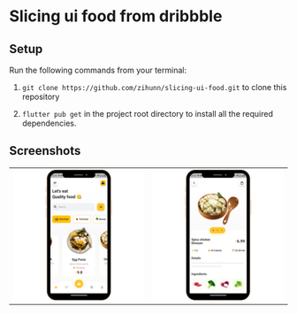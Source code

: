 # Slicing ui food from dribbble

## Setup

Run the following commands from your terminal:

1) `git clone https://github.com/zihunn/slicing-ui-food.git` to clone this repository 

2) `flutter pub get` in the project root directory to install all the required dependencies.


## Screenshots

<table width="100%">
  <tbody>
    <tr>
      <td width="1%"><img src="https://github.com/zihunn/slicing-ui-food/blob/main/assets/ss_home.png"/></td>
      <td width="1%"><img src="https://github.com/zihunn/slicing-ui-food/blob/main/assets/ss_detail.png"/></td>
    </tr>
  </tbody>
</table>
